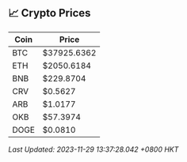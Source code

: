 ## 📈 Crypto Prices

| Coin | Price |
| ---- | ----- |
| BTC | $37925.6362 |
| ETH | $2050.6184 |
| BNB | $229.8704 |
| CRV | $0.5627 |
| ARB | $1.0177 |
| OKB | $57.3974 |
| DOGE | $0.0810 |

_Last Updated: 2023-11-29 13:37:28.042 +0800 HKT_